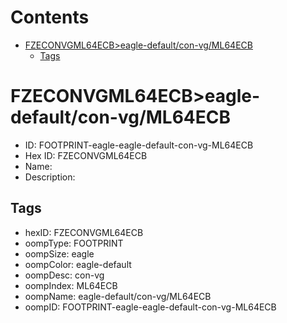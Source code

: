 



Contents
========

* [FZECONVGML64ECB>eagle-default/con-vg/ML64ECB](#fzeconvgml64ecbeagle-defaultcon-vgml64ecb)
	* [Tags](#tags)

# FZECONVGML64ECB>eagle-default/con-vg/ML64ECB

- ID: FOOTPRINT-eagle-eagle-default-con-vg-ML64ECB
- Hex ID: FZECONVGML64ECB
- Name: 
- Description: 

## Tags

- hexID: FZECONVGML64ECB
- oompType: FOOTPRINT
- oompSize: eagle
- oompColor: eagle-default
- oompDesc: con-vg
- oompIndex: ML64ECB
- oompName: eagle-default/con-vg/ML64ECB
- oompID: FOOTPRINT-eagle-eagle-default-con-vg-ML64ECB
